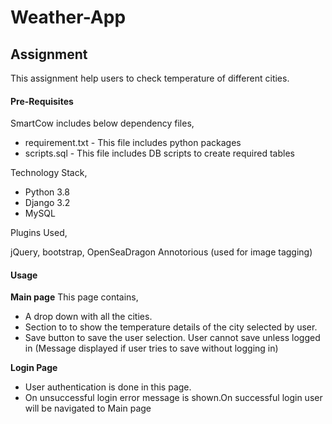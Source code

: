 # Weather-App
<h2>Assignment</h2>

This assignment help users to check temperature of different cities.

<h4>Pre-Requisites</h4>

SmartCow includes below dependency files,

<ul>
<li>requirement.txt - This file includes python packages</li>
<li>scripts.sql - This file includes DB scripts to create required tables</li>
</ul>

Technology Stack,

<ul>
<li>Python 3.8</li>
<li>Django 3.2</li>
<li>MySQL</li>
</ul>

Plugins Used,

jQuery, bootstrap, OpenSeaDragon Annotorious (used for image tagging)

<h4>Usage</h4>

<b>Main page</b></n>
This page contains, 

<ul>
<li>A drop down with all the cities.</li>
<li>Section to to show the temperature details of the city selected by user.</li>
<li>Save button to save the user selection. User cannot save unless logged in (Message displayed if user tries to save without logging in)</li>
</ul>

<b>Login Page</b>
<ul>
<li>User authentication is done in this page.</li>
<li>On unsuccessful login error message is shown.On successful login user will be navigated to Main page</li>
</ul> 









      


